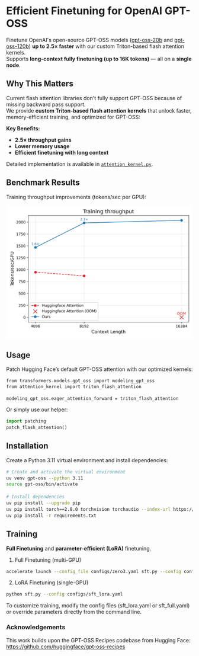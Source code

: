# Efficient Finetuning for OpenAI GPT-OSS

Finetune OpenAI's open-source GPT-OSS models ([gpt-oss-20b](https://huggingface.co/openai/gpt-oss-20b) and [gpt-oss-120b](https://huggingface.co/openai/gpt-oss-120b)) **up to 2.5× faster** with our custom Triton-based flash attention kernels.  
Supports **long-context fully finetuning (up to 16K tokens)** — all on a **single node**.  

## Why This Matters

Current flash attention libraries don't fully support GPT-OSS because of missing backward pass support.  
We provide **custom Triton-based flash attention kernels** that unlock faster, memory-efficient training, and optimized for GPT-OSS:  

**Key Benefits:**
  - **2.5× throughput gains**  
  - **Lower memory usage**  
  - **Efficient finetuning with long context**  

Detailed implementation is available in [`attention_kernel.py`](./attention_kernel.py).  

## Benchmark Results

Training throughput improvements (tokens/sec per GPU):  

![Throughput Benchmark](benchmarks/throughput.png)  

## Usage

Patch Hugging Face’s default GPT-OSS attention with our optimized kernels:

```
from transformers.models.gpt_oss import modeling_gpt_oss
from attention_kernel import triton_flash_attention

modeling_gpt_oss.eager_attention_forward = triton_flash_attention
```

Or simply use our helper:

```python
import patching
patch_flash_attention()
```

## Installation

Create a Python 3.11 virtual environment and install dependencies:

```sh
# Create and activate the virtual environment
uv venv gpt-oss --python 3.11
source gpt-oss/bin/activate

# Install dependencies
uv pip install --upgrade pip
uv pip install torch==2.8.0 torchvision torchaudio --index-url https://download.pytorch.org/whl/test/cu128
uv pip install -r requirements.txt
```


## Training

**Full Finetuning** and **parameter-efficient (LoRA)** finetuning.


1. Full Finetuning (multi-GPU)

```sh
accelerate launch --config_file configs/zero3.yaml sft.py --config configs/sft_full.yaml
```

2. LoRA Finetuning (single-GPU)
```sh
python sft.py --config configs/sft_lora.yaml
```

To customize training, modify the config files (sft_lora.yaml or sft_full.yaml) or override parameters directly from the command line.

### Acknowledgements

This work builds upon the GPT-OSS Recipes codebase from Hugging Face:
https://github.com/huggingface/gpt-oss-recipes